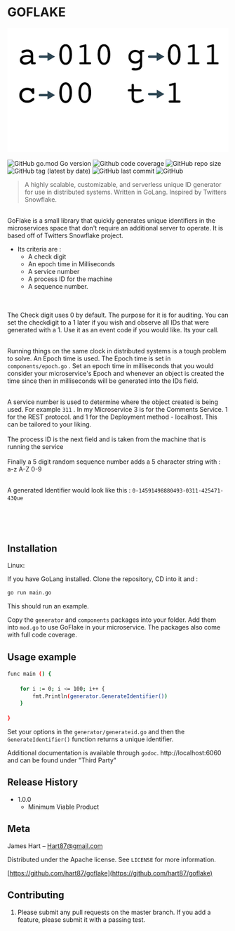 # GOFLAKE

![goflake](./docs/id.png)



![GitHub go.mod Go version](https://img.shields.io/badge/go-1.16-9cf?style=for-the-badge)
![Github code coverage](https://img.shields.io/badge/code%20coverage-96%25-brightgreen?style=for-the-badge)
![GitHub repo size](https://img.shields.io/github/repo-size/hart87/GoFlake?style=for-the-badge)
![GitHub tag (latest by date)](https://img.shields.io/github/v/tag/hart87/goflake?style=for-the-badge)
![GitHub last commit](https://img.shields.io/github/last-commit/hart87/goflake?style=for-the-badge)
![GitHub](https://img.shields.io/github/license/hart87/goflake?style=for-the-badge)


> A highly scalable, customizable, and serverless unique ID generator for use in distributed systems. Written in GoLang. Inspired by Twitters Snowflake. 
<br>
GoFlake is a small library that quickly generates unique identifiers in the microservices space that don't require an additional server to operate. It is based off of Twitters Snowflake project. 

* Its criteria are : 
    * A check digit
    * An epoch time in Milliseconds
    * A service number
    * A process ID for the machine
    * A sequence number. 
<br>
<br>
The Check digit uses 0 by default. The purpose for it is for auditing. You can set the checkdigit to a 1 later if you wish and observe all IDs that were generated with a 1. Use it as an event code if you would like. Its your call.
<br>
<br>

Running things on the same clock in distributed systems is a tough problem to solve. An Epoch time is used. The Epoch time is set in ``components/epoch.go`` . Set an epoch time in milliseconds that you would consider your microservice's Epoch and whenever an object is created the time since then in milliseconds will be generated into the IDs field.
<br>
<br>

A service number is used to determine where the object created is being used. For example ``311`` . In my Microservice 3 is for the Comments Service. 1 for the REST protocol. and 1 for the Deployment method - localhost. This can be tailored to your liking.
<br>
<br>
The process ID is the next field and is taken from the machine that is running the service
<br>
<br>
Finally a 5 digit random sequence number adds a 5 character string with : a-z A-Z 0-9
<br>
<br>

A generated Identifier would look like this : ``0-14591498880493-0311-425471-43Que``

<br>
<br>
<br>

## Installation

Linux:

If you have GoLang installed. Clone the repository, CD into it and :

```sh
go run main.go 
```
This should run an example.

Copy the ``generator`` and ``components`` packages into your folder. Add them into ``mod.go`` to use GoFlake in your microservice. The packages also come with full code coverage.


## Usage example

```sh
func main () {

	for i := 0; i <= 100; i++ {
		fmt.Println(generator.GenerateIdentifier())
	}

}
```

Set your options in the ``generator/generateid.go`` and then the ``GenerateIdentifier()`` function returns a unique identifier.

Additional documentation is available through ``godoc``. http://localhost:6060 and can be found under "Third Party"



## Release History

* 1.0.0
    * Minimum Viable Product


## Meta

James Hart – Hart87@gmail.com

Distributed under the Apache license. See ``LICENSE`` for more information.

[https://github.com/hart87/goflake](https://github.com/hart87/goflake)

## Contributing

1. Please submit any pull requests on the master branch. If you add a feature, please submit it with a passing test. 

<!-- Markdown link & img dfn's -->
[npm-image]: https://img.shields.io/npm/v/datadog-metrics.svg?style=flat-square
[npm-url]: https://npmjs.org/package/datadog-metrics
[npm-downloads]: https://img.shields.io/npm/dm/datadog-metrics.svg?style=flat-square
[travis-image]: https://img.shields.io/travis/dbader/node-datadog-metrics/master.svg?style=flat-square
[travis-url]: https://travis-ci.org/dbader/node-datadog-metrics
[wiki]: https://github.com/yourname/yourproject/wiki